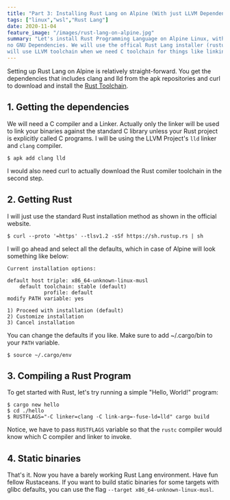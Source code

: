 ```yaml
---
title: "Part 3: Installing Rust Lang on Alpine (With just LLVM Dependencies)"
tags: ["linux","wsl","Rust Lang"]
date: 2020-11-04
feature_image: "/images/rust-lang-on-alpine.jpg"
summary: "Let's install Rust Programming Language on Alpine Linux, with almost
no GNU Dependencies. We will use the offical Rust Lang installer (rustup) and we
will use LLVM toolchain when we need C toolchain for things like linking, etc."
---
```

Setting up Rust Lang on Alpine is relatively straight-forward. You get the
dependencies that includes clang and lld from the apk repositories and curl to
download and install the [Rust
Toolchain](https://www.rust-lang.org/tools/install).

## 1. Getting the dependencies
We will need a C compiler and a Linker. Actually only the linker will be used to
link your binaries against the standard C library unless your Rust project is
explicitly called C programs. I will be using the LLVM Project's `lld` linker
and `clang` compiler.
```
$ apk add clang lld
```
I would also need curl to actually download the Rust comiler toolchain in the
second step.
## 2. Getting Rust
I will just use the standard Rust installation method as shown in the official
website.
```
$ curl --proto '=https' --tlsv1.2 -sSf https://sh.rustup.rs | sh
```
I will go ahead and select all the defaults, which in case of Alpine will look
something like below:
```
Current installation options:

default host triple: x86_64-unknown-linux-musl
    default toolchain: stable (default)
            profile: default
modify PATH variable: yes

1) Proceed with installation (default)
2) Customize installation
3) Cancel installation
```

You can change the defaults if you like. Make sure to add ~/.cargo/bin to your
`PATH` variable.

```
$ source ~/.cargo/env
```

## 3. Compiling a Rust Program
To get started with Rust, let's try running a simple "Hello, World!" program:
```
$ cargo new hello
$ cd ./hello
$ RUSTFLAGS="-C linker=clang -C link-arg=-fuse-ld=lld" cargo build
```

Notice, we have to pass `RUSTFLAGS` variable so that the `rustc` compiler would
know which C compiler and linker to invoke.

## 4. Static binaries
That's it. Now you have a barely working Rust Lang environment. Have fun fellow
Rustaceans. If you want to build static binaries for some targets with glibc
defaults, you can use the flag `--target x86_64-unknown-linux-musl`.
